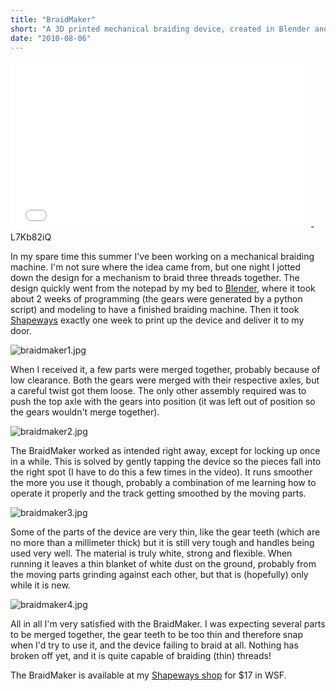 ```yaml
---
title: "BraidMaker"
short: "A 3D printed mechanical braiding device, created in Blender and printed by Shapeways.com"
date: "2010-08-06"
---
```


<iframe width="480" height="270" src="//www.youtube.com/embed/a1" frameborder="0" allowfullscreen></iframe>-L7Kb82iQ

In my spare time this summer I've been working on a mechanical braiding machine. I'm not sure where the idea came from, but one night I jotted down the design for a mechanism to braid three threads together. The design quickly went from the notepad by my bed to [Blender](http://www.blender.org/), where it took about 2 weeks of programming (the gears were generated by a python script) and modeling to have a finished braiding machine. Then it took [Shapeways](http://www.shapeways.com/) exactly one week to print up the device and deliver it to my door.

![braidmaker1.jpg](braidmaker1.jpg)

When I received it, a few parts were merged together, probably because of low clearance. Both the gears were merged with their respective axles, but a careful twist got them loose. The only other assembly required was to push the top axle with the gears into position (it was left out of position so the gears wouldn't merge together).

![braidmaker2.jpg](braidmaker2.jpg)

The BraidMaker worked as intended right away, except for locking up once in a while. This is solved by gently tapping the device so the pieces fall into the right spot (I have to do this a few times in the video). It runs smoother the more you use it though, probably a combination of me learning how to operate it properly and the track getting smoothed by the moving parts.

![braidmaker3.jpg](braidmaker3.jpg)

Some of the parts of the device are very thin, like the gear teeth (which are no more than a millimeter thick) but it is still very tough and handles being used very well. The material is truly white, strong and flexible. When running it leaves a thin blanket of white dust on the ground, probably from the moving parts grinding against each other, but that is (hopefully) only while it is new.

![braidmaker4.jpg](braidmaker4.jpg)

All in all I'm very satisfied with the BraidMaker. I was expecting several parts to be merged together, the gear teeth to be too thin and therefore snap when I'd try to use it, and the device failing to braid at all. Nothing has broken off yet, and it is quite capable of braiding (thin) threads!

The BraidMaker is available at my [Shapeways shop](http://www.shapeways.com/shops/gundersen) for $17 in WSF.
